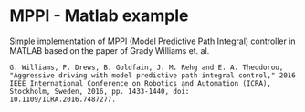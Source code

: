 # MPPI - Matlab example

Simple implementation of MPPI (Model Predictive Path Integral) controller in MATLAB based on the paper of Grady Williams et. al.

```
G. Williams, P. Drews, B. Goldfain, J. M. Rehg and E. A. Theodorou, "Aggressive driving with model predictive path integral control," 2016 IEEE International Conference on Robotics and Automation (ICRA), Stockholm, Sweden, 2016, pp. 1433-1440, doi: 10.1109/ICRA.2016.7487277.
```